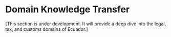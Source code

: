 # Domain Knowledge Transfer

[This section is under development. It will provide a deep dive into the legal, tax, and customs domains of Ecuador.]
